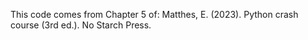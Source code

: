 This code comes from Chapter 5 of: Matthes, E. (2023). Python crash course (3rd ed.). No Starch Press.
